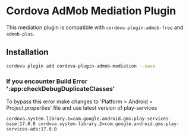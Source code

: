 # Cordova AdMob Mediation Plugin

This mediation plugin is compatible with `cordova-plugin-admob-free` and `admob-plus`.

## Installation

```sh
cordova plugin add cordova-plugin-admob-mediation --save
```

### If you encounter Build Error  ':app:checkDebugDuplicateClasses'

To bypass this error make changes to 'Platform > Android > Project.properties' file and use latest version of play-services

``
cordova.system.library.1=com.google.android.gms:play-services-base:17.0.0
cordova.system.library.2=com.google.android.gms:play-services-ads:17.0.0
``
